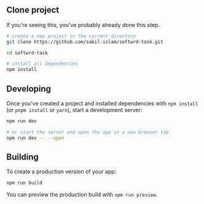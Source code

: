 ## Clone project

If you're seeing this, you've probably already done this step.

```bash
# create a new project in the current directory
git clone https://github.com/sakil-islam/softwrd-task.git

cd softwrd-task

# install all dependencies
npm install
```

## Developing

Once you've created a project and installed dependencies with `npm install` (or `pnpm install` or `yarn`), start a development server:

```bash
npm run dev

# or start the server and open the app in a new browser tab
npm run dev -- --open
```

## Building

To create a production version of your app:

```bash
npm run build
```

You can preview the production build with `npm run preview`.
